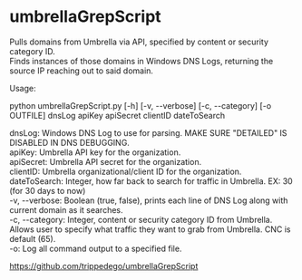 # umbrellaGrepScript
Pulls domains from Umbrella via API, specified by content or security category ID.  
Finds instances of those domains in Windows DNS Logs, returning the source IP reaching out to said domain.  
  
Usage:  
  
python umbrellaGrepScript.py [-h] [-v, --verbose] [-c, --category] [-o OUTFILE] dnsLog apiKey apiSecret clientID dateToSearch  
  
dnsLog: Windows DNS Log to use for parsing. MAKE SURE "DETAILED" IS DISABLED IN DNS DEBUGGING.  
apiKey: Umbrella API key for the organization.  
apiSecret: Umbrella API secret for the organization.  
clientID: Umbrella organizational/client ID for the organization.  
dateToSearch: Integer, how far back to search for traffic in Umbrella. EX: 30 (for 30 days to now)  
-v, --verbose: Boolean (true, false), prints each line of DNS Log along with current domain as it searches.  
-c, --category: Integer, content or security category ID from Umbrella. Allows user to specify what traffic they want to grab from Umbrella. CNC is default (65).  
-o: Log all command output to a specified file.  


https://github.com/trippedego/umbrellaGrepScript
